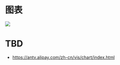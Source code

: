 # 图表

![](https://i.postimg.cc/MZwF9wGq/01.png)

# TBD

- https://antv.alipay.com/zh-cn/vis/chart/index.html
